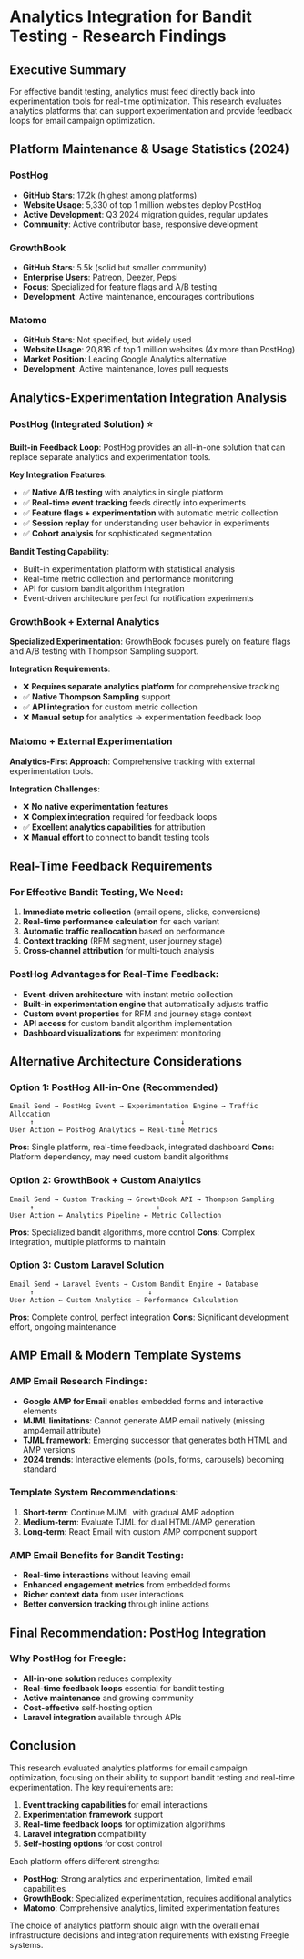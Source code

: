 # Analytics Integration for Bandit Testing - Research Findings

## Executive Summary

For effective bandit testing, analytics must feed directly back into experimentation tools for real-time optimization. This research evaluates analytics platforms that can support experimentation and provide feedback loops for email campaign optimization.

## Platform Maintenance & Usage Statistics (2024)

### PostHog
- **GitHub Stars**: 17.2k (highest among platforms)
- **Website Usage**: 5,330 of top 1 million websites deploy PostHog
- **Active Development**: Q3 2024 migration guides, regular updates
- **Community**: Active contributor base, responsive development

### GrowthBook
- **GitHub Stars**: 5.5k (solid but smaller community)
- **Enterprise Users**: Patreon, Deezer, Pepsi
- **Focus**: Specialized for feature flags and A/B testing
- **Development**: Active maintenance, encourages contributions

### Matomo
- **GitHub Stars**: Not specified, but widely used
- **Website Usage**: 20,816 of top 1 million websites (4x more than PostHog)
- **Market Position**: Leading Google Analytics alternative
- **Development**: Active maintenance, loves pull requests

## Analytics-Experimentation Integration Analysis

### PostHog (Integrated Solution) ⭐
**Built-in Feedback Loop**: PostHog provides an all-in-one solution that can replace separate analytics and experimentation tools.

**Key Integration Features**:
- ✅ **Native A/B testing** with analytics in single platform
- ✅ **Real-time event tracking** feeds directly into experiments
- ✅ **Feature flags + experimentation** with automatic metric collection
- ✅ **Session replay** for understanding user behavior in experiments
- ✅ **Cohort analysis** for sophisticated segmentation

**Bandit Testing Capability**:
- Built-in experimentation platform with statistical analysis
- Real-time metric collection and performance monitoring
- API for custom bandit algorithm integration
- Event-driven architecture perfect for notification experiments

### GrowthBook + External Analytics
**Specialized Experimentation**: GrowthBook focuses purely on feature flags and A/B testing with Thompson Sampling support.

**Integration Requirements**:
- ❌ **Requires separate analytics platform** for comprehensive tracking
- ✅ **Native Thompson Sampling** support
- ✅ **API integration** for custom metric collection
- ❌ **Manual setup** for analytics → experimentation feedback loop

### Matomo + External Experimentation
**Analytics-First Approach**: Comprehensive tracking with external experimentation tools.

**Integration Challenges**:
- ❌ **No native experimentation features**
- ❌ **Complex integration** required for feedback loops
- ✅ **Excellent analytics capabilities** for attribution
- ❌ **Manual effort** to connect to bandit testing tools

## Real-Time Feedback Requirements

### For Effective Bandit Testing, We Need:
1. **Immediate metric collection** (email opens, clicks, conversions)
2. **Real-time performance calculation** for each variant
3. **Automatic traffic reallocation** based on performance
4. **Context tracking** (RFM segment, user journey stage)
5. **Cross-channel attribution** for multi-touch analysis

### PostHog Advantages for Real-Time Feedback:
- **Event-driven architecture** with instant metric collection
- **Built-in experimentation engine** that automatically adjusts traffic
- **Custom event properties** for RFM and journey stage context
- **API access** for custom bandit algorithm implementation
- **Dashboard visualizations** for experiment monitoring

## Alternative Architecture Considerations

### Option 1: PostHog All-in-One (Recommended)
```
Email Send → PostHog Event → Experimentation Engine → Traffic Allocation
     ↑                                    ↓
User Action ← PostHog Analytics ← Real-time Metrics
```

**Pros**: Single platform, real-time feedback, integrated dashboard
**Cons**: Platform dependency, may need custom bandit algorithms

### Option 2: GrowthBook + Custom Analytics
```
Email Send → Custom Tracking → GrowthBook API → Thompson Sampling
     ↑                              ↓
User Action ← Analytics Pipeline ← Metric Collection
```

**Pros**: Specialized bandit algorithms, more control
**Cons**: Complex integration, multiple platforms to maintain

### Option 3: Custom Laravel Solution
```
Email Send → Laravel Events → Custom Bandit Engine → Database
     ↑                            ↓
User Action ← Custom Analytics ← Performance Calculation
```

**Pros**: Complete control, perfect integration
**Cons**: Significant development effort, ongoing maintenance

## AMP Email & Modern Template Systems

### AMP Email Research Findings:
- **Google AMP for Email** enables embedded forms and interactive elements
- **MJML limitations**: Cannot generate AMP email natively (missing amp4email attribute)
- **TJML framework**: Emerging successor that generates both HTML and AMP versions
- **2024 trends**: Interactive elements (polls, forms, carousels) becoming standard

### Template System Recommendations:
1. **Short-term**: Continue MJML with gradual AMP adoption
2. **Medium-term**: Evaluate TJML for dual HTML/AMP generation
3. **Long-term**: React Email with custom AMP component support

### AMP Email Benefits for Bandit Testing:
- **Real-time interactions** without leaving email
- **Enhanced engagement metrics** from embedded forms
- **Richer context data** from user interactions
- **Better conversion tracking** through inline actions

## Final Recommendation: PostHog Integration

### Why PostHog for Freegle:
- **All-in-one solution** reduces complexity
- **Real-time feedback loops** essential for bandit testing
- **Active maintenance** and growing community
- **Cost-effective** self-hosting option
- **Laravel integration** available through APIs

## Conclusion

This research evaluated analytics platforms for email campaign optimization, focusing on their ability to support bandit testing and real-time experimentation. The key requirements are:

1. **Event tracking capabilities** for email interactions
2. **Experimentation framework** support
3. **Real-time feedback loops** for optimization algorithms
4. **Laravel integration** compatibility
5. **Self-hosting options** for cost control

Each platform offers different strengths:
- **PostHog**: Strong analytics and experimentation, limited email capabilities
- **GrowthBook**: Specialized experimentation, requires additional analytics
- **Matomo**: Comprehensive analytics, limited experimentation features

The choice of analytics platform should align with the overall email infrastructure decisions and integration requirements with existing Freegle systems.